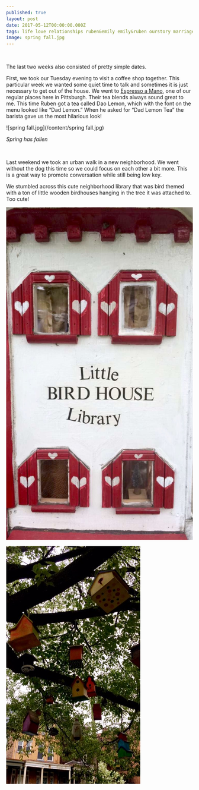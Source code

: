 ```yaml
---
published: true
layout: post
date: 2017-05-12T00:00:00.000Z
tags: life love relationships ruben&emily emily&ruben ourstory marriage lifestyle engagement family wedding dates weeklydates tea
image: spring fall.jpg
---
```


<br>





The last two weeks also consisted of pretty simple dates. 

First, we took our Tuesday evening to visit a coffee shop together. This particular week we wanted some quiet time to talk and sometimes it is just necessary to get out of the house. We went to [Espresso a Mano](https://espressoamano.com/), one of our regular places here in Pittsburgh. Their tea blends always sound great to me. This time Ruben got a tea called Dao Lemon, which with the font on the menu looked like “Dad Lemon.” When he asked for “Dad Lemon Tea” the barista gave us the most hilarious look! 

![spring fall.jpg](/content/spring fall.jpg)

*Spring has fallen*

<br>

Last weekend we took an urban walk in a new neighborhood. We went without the dog this time so we could focus on each other a bit more. This is a great way to promote conversation while still being low key. 

We stumbled across this cute neighborhood library that was bird themed with a ton of little wooden birdhouses hanging in the tree it was attached to. Too cute! 

![library.jpg](/content/library.jpg)

![birdhouses.jpg](/content/birdhouses.jpg)
